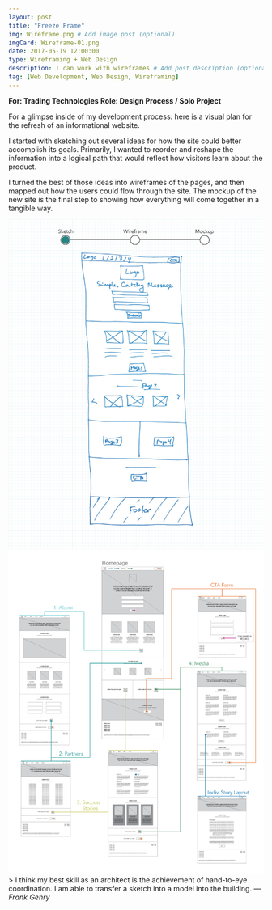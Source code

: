 ```yaml
---
layout: post
title: "Freeze Frame"
img: Wireframe.png # Add image post (optional)
imgCard: Wireframe-01.png
date: 2017-05-19 12:00:00 
type: Wireframing + Web Design
description: I can work with wireframes # Add post description (optional)
tag: [Web Development, Web Design, Wireframing]
---
```

<b>For: Trading Technologies</b>
<b>Role: Design Process / Solo Project</b>

For a glimpse inside of my development process: here is a visual plan for the refresh of an informational website. 

I started with sketching out several ideas for how the site could better accomplish its goals.  Primarily, I wanted to reorder and reshape the information into a logical path that would reflect how visitors learn about the product. 

I turned the best of those ideas into wireframes of the pages, and then mapped out how the users could flow through the site.  The mockup of the new site is the final step to showing how everything will come together in a tangible way.
<div class="post_image_addl">
    <img src="/assets/img/WebpageEvolution.gif" alt="A sketch turning into a wireframe turning into a mockup">
</div>
<div class="post_image_addl">
    <img src="/assets/img/Wireframe-UserFlow.png" alt="Showing how the webpages fit together to comprise the site">
</div>
> I think my best skill as an architect is the achievement of hand-to-eye coordination. I am able to transfer a sketch into a model into the building. <cite>― Frank Gehry</cite>